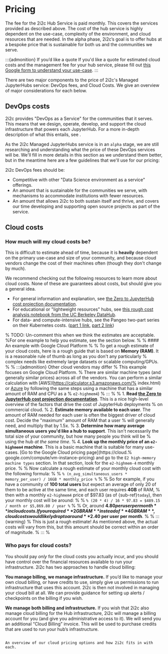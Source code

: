 # Pricing

The fee for the 2i2c Hub Service is paid monthly. This covers the services provided as described above.
The cost of the hub service is highly dependent on the use-case, complexity of the environment, and cloud resources that are needed.
In the alpha phase, 2i2c’s goal is to offer hubs at a bespoke price that is sustainable for both us and the communities we serve.

:::{admonition} If you’d like a quote
If you'd like a quote for estimated cloud costs and the management fee for your hub service, please fill out [this Google form to understand your use-case](https://docs.google.com/forms/d/e/1FAIpQLSepevnAiyN7ECZqTvTd5W7H6AePv7t5APnqTZ3r2D8gp1Nepw/viewform?usp=sf_link).
:::

There are two major components to the price of 2i2c's Managed JupyterHubs service: DevOps fees, and Cloud Costs.
We give an overview of major considerations for each below.

## DevOps costs

2i2c provides "DevOps as a Service" for the communities that it serves.
This means that we design, operate, develop, and support the cloud infrastructure that powers each JupyterHub.
For a more in-depth description of what this entails, see [](services/overview:what-we-provide).

As the 2i2c Managed JupyterHubs service is in an `alpha` stage, we are still researching and understanding what the price of these DevOps services will be.
We'll fill in more details in this section as we understand them better, but in the meantime here are a few guidelines that we'll use for our pricing:

2i2c DevOps fees should be:

- Competitive with other "Data Science environment as a service" offerings.
- An amount that is sustainable for the communities we serve, with mechanisms to accommodate institutions with fewer resources.
- An amount that allows 2i2c to both sustain itself and thrive, and covers our time developing and supporting open source projects as part of the service.

## Cloud costs

### How much will my cloud costs be?

This is difficult to estimate ahead of time, because it is **heavily** dependent on the primary use-case and size of your community, and because cloud vendors change the cost of their machines often (though they don't change by much).

We recommend checking out the following resources to learn more about cloud costs.
None of these are guarantees about costs, but should give you a general idea.

- For general information and explanation, see [the Zero to JupyterHub cost projection documentation](z2jh:cost).
- For educational or "lightweight resources" hubs, see [this rough cost analysis notebook from the UC Berkeley DataHub](https://nbviewer.jupyter.org/github/berkeley-dsep-infra/datahub-usage-analysis/blob/master/notebooks/03-visualize-cost-and-usage.ipynb).
- For data- and compute-intensive hubs, see the Pangeo two-part series on their Kubernetes costs. ([part 1 link](https://medium.com/pangeo/pangeo-cloud-costs-part1-f89842da411d), [part 2 link](https://medium.com/pangeo/pangeo-cloud-cluster-design-9d58a1bf1ad3))

% TODO: Un-comment this when we think the estimates are acceptable.
%For one example to help you estimate, see the section below.
%
% #### An example with Google Cloud Platform
% 
% To get a rough estimate of your cloud costs, here is a rough guide that is based on **Memory (RAM)**. It is a reasonable rule of thumb as long as you don't any particularly % complex needs like extremely large datasets or scalable computing/GPUs.
% 
% :::{admonition} Other cloud vendors may differ
% This example focuses on Google Cloud Platform.
% There are similar machine types (and generally similar prices) across all of the vendors. You can perform a similar calculation with [AWS](https://calculator.s3.amazonaws.com/% index.html) or [Azure](https://azure.microsoft.com/en-us/pricing/calculator/) by following the same steps using a machine that has a similar amount of RAM and CPU as a % `e2-highmem4`)
% :::
% 
% 1. **Read [the Zero to JupyterHub cost projection documentation](z2jh:cost)**. This is a nice high-level overview of the factors that drive the cost of JupyterHub deployments % on commercial cloud.
% 2. **Estimate memory available to each user**. The amount of RAM needed for each user is often the biggest driver of cloud cost. Decide the "maximum" amount of RAM that a user % will generally need, and multiply that by 1.5x.
% 3. **Determine how many average simultaneous users you'd like a hub to support**. This isn't necessarily the total size of your community, but how many people you think will be % using the hub *at the same time*.
% 4. **Look up the monthly price of an `e2-highmem4` machine**. This is a basic machine that is suitable for many use-cases. [Go to the Google Cloud pricing page](https://cloud.% google.com/compute/vm-instance-pricing) and go to the `E2 high-memory machine types` section. In that section, look for the `e2-highmem-4` monthly price.
% 
% Now calculate a rough estimate of your monthly cloud cost with the following formula:
% 
% ```
% (n_avg_simultaneous_users * memory_per_user) / 16GB * monthly_price
% ```
% 
% So for example, if you have a community of **100 total users** but expect an average of only 20 of them to be active at the same time, and each user requires **4GB** of RAM, % then with a monthly `e2-highmem4` price of $97.83 (as of {sub-ref}`today`), then your monthly cost will be around:
% 
% ```
% (20 * 4) / 16 * 97.83 = $489.15 / month or $5,869.80 / year
% ```
% 
% Or, around **$4.80 per user per month** in cloud costs. If you required **2GB RAM** instead of **4GB RAM**, cloud costs would likely drop to around **$2.40 per user per month**.
% 
% :::{warning}
% This is just a rough estimate! As mentioned above, the actual costs will vary from this, but this amount should be correct within an order of magnitude.
% :::
% 

### Who pays for cloud costs?

You should pay *only* for the cloud costs you actually incur, and you should have control over the financial resources available to run your infrastructure.
2i2c has two approaches to handle cloud billing:

**You manage billing, we manage infrastructure.** If you’d like to manage your own cloud billing, or have credits to use, simply give us permissions to run infrastructure that uses this account. 2i2c is then not involved in managing your cloud bill at all. We can provide guidance for setting up alerts / checkpoints on the billing if you wish.

**We manage both billing and infrastructure.** If you wish that 2i2c also manage cloud billing for the Hub infrastructure, 2i2c will manage a billing account for you (and give you administrative access to it). We will send you an additional “Cloud Billing” invoice. This will be used to purchase credits that are used to run your hub’s infrastructure.

```{figure} https://drive.google.com/uc?export=download&id=1PU2qBZH_nzIGI1-16vBMsdWE6gPqqz-P

An overview of our cloud pricing options and how 2i2c fits in with each.
```
